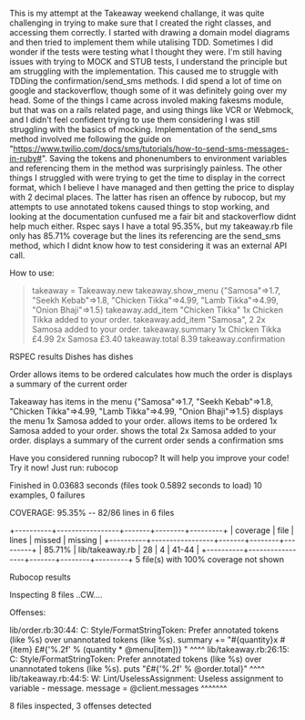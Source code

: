 This is my attempt at the Takeaway weekend challange, it was quite challenging in trying to make sure that I created the right classes, and accessing them correctly. I started with drawing a domain model diagrams and then tried to implement them while utalising TDD. Sometimes I did wonder if the tests were testing what I thought they were.
I'm still having issues with trying to MOCK and STUB tests, I understand the principle but am struggling with the implementation.  This caused me to struggle with TDDing the confirmation/send_sms methods. I did spend a lot of time on google and stackoverflow, though some of it was definitely going over my head. Some of the things I came across involed making fakesms module, but that was on a rails related page, and using things like VCR or Webmock, and I didn't feel confident trying to use them considering I was still struggling with the basics of mocking. Implementation of the send_sms method involved me following the guide on "https://www.twilio.com/docs/sms/tutorials/how-to-send-sms-messages-in-ruby#". Saving the tokens and phonenumbers to environment variables and referencing them in the method was surprisingly painless.
The other things I struggled with were trying to get the time to display in the correct format, which I believe I have managed and then getting the price to display with 2 decimal places. The latter has risen an offence by rubocop, but my attempts to use annotated tokens caused things to stop working, and looking at the documentation cunfused me a fair bit and stackoverflow didnt help much either. Rspec says I have a total 95.35%, but my takeaway.rb file only has 85.71% coverage but the lines its referencing are the send_sms method, which I didnt know how to test considering it was an external API call. 


How to use: 
> takeaway = Takeaway.new
> takeaway.show_menu
{"Samosa"=>1.7, "Seekh Kebab"=>1.8, "Chicken Tikka"=>4.99, "Lamb Tikka"=>4.99, "Onion Bhaji"=>1.5}
> takeaway.add_item "Chicken Tikka" 
1x Chicken Tikka added to your order.
> takeaway.add_item "Samosa", 2
2x Samosa added to your order. 
> takeaway.summary
1x Chicken Tikka £4.99 2x Samosa £3.40
> takeaway.total
8.39
> takeaway.confirmation

RSPEC results
Dishes
  has dishes

Order
  allows items to be ordered
  calculates how much the order is
  displays a summary of the current order

Takeaway
  has items in the menu
{"Samosa"=>1.7, "Seekh Kebab"=>1.8, "Chicken Tikka"=>4.99, "Lamb Tikka"=>4.99, "Onion Bhaji"=>1.5}
  displays the menu
 1x Samosa added to your order. 
  allows items to be ordered
 1x Samosa added to your order. 
  shows the total
 2x Samosa added to your order. 
  displays a summary of the current order
  sends a confirmation sms

Have you considered running rubocop? It will help you improve your code!
Try it now! Just run: rubocop

Finished in 0.03683 seconds (files took 0.5892 seconds to load)
10 examples, 0 failures


COVERAGE:  95.35% -- 82/86 lines in 6 files

+----------+-----------------+-------+--------+---------+
| coverage | file            | lines | missed | missing |
+----------+-----------------+-------+--------+---------+
|  85.71%  | lib/takeaway.rb | 28    | 4      | 41-44   |
+----------+-----------------+-------+--------+---------+
5 file(s) with 100% coverage not shown

Rubocop results

Inspecting 8 files
..CW....

Offenses:

lib/order.rb:30:44: C: Style/FormatStringToken: Prefer annotated tokens (like %<foo>s) over unannotated tokens (like %s).
      summary += "#{quantity}x #{item} £#{'%.2f' % (quantity * @menu[item])} "
                                           ^^^^
lib/takeaway.rb:26:15: C: Style/FormatStringToken: Prefer annotated tokens (like %<foo>s) over unannotated tokens (like %s).
    puts "£#{'%.2f' % @order.total}"
              ^^^^
lib/takeaway.rb:44:5: W: Lint/UselessAssignment: Useless assignment to variable - message.
    message = @client.messages
    ^^^^^^^

8 files inspected, 3 offenses detected
